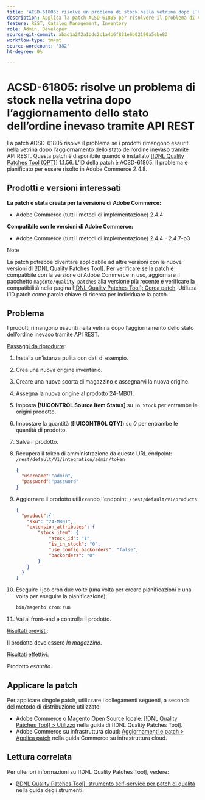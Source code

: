 ```yaml
---
title: 'ACSD-61805: risolve un problema di stock nella vetrina dopo l’aggiornamento dello stato dell’ordine inevaso tramite API REST'
description: Applica la patch ACSD-61805 per risolvere il problema di Adobe Commerce, se i prodotti rimangono esauriti nella vetrina dopo l’aggiornamento dello stato dell’ordine inevaso tramite l’API REST
feature: REST, Catalog Management, Inventory
role: Admin, Developer
source-git-commit: abad1a2f2a1bdc2c1a4b6f821e6b02190a5ebe83
workflow-type: tm+mt
source-wordcount: '382'
ht-degree: 0%

---
```



# ACSD-61805: risolve un problema di stock nella vetrina dopo l’aggiornamento dello stato dell’ordine inevaso tramite API REST

La patch ACSD-61805 risolve il problema se i prodotti rimangono esauriti nella vetrina dopo l’aggiornamento dello stato dell’ordine inevaso tramite API REST. Questa patch è disponibile quando è installato [[!DNL Quality Patches Tool (QPT)]](/help/tools/quality-patches-tool/quality-patches-tool-to-self-serve-quality-patches.md) 1.1.56. L’ID della patch è ACSD-61805. Il problema è pianificato per essere risolto in Adobe Commerce 2.4.8.

## Prodotti e versioni interessati

**La patch è stata creata per la versione di Adobe Commerce:**

* Adobe Commerce (tutti i metodi di implementazione) 2.4.4

**Compatibile con le versioni di Adobe Commerce:**

* Adobe Commerce (tutti i metodi di implementazione) 2.4.4 - 2.4.7-p3

>[!NOTE]
>
>La patch potrebbe diventare applicabile ad altre versioni con le nuove versioni di [!DNL Quality Patches Tool]. Per verificare se la patch è compatibile con la versione di Adobe Commerce in uso, aggiornare il pacchetto `magento/quality-patches` alla versione più recente e verificare la compatibilità nella pagina [[!DNL Quality Patches Tool]: Cerca patch](https://experienceleague.adobe.com/tools/commerce-quality-patches/index.html). Utilizza l’ID patch come parola chiave di ricerca per individuare la patch.

## Problema

I prodotti rimangono esauriti nella vetrina dopo l’aggiornamento dello stato dell’ordine inevaso tramite API REST.

<u>Passaggi da riprodurre</u>:

1. Installa un’istanza pulita con dati di esempio.
1. Crea una nuova origine inventario.
1. Creare una nuova scorta di magazzino e assegnarvi la nuova origine.
1. Assegna la nuova origine al prodotto 24-MB01.
1. Imposta **[!UICONTROL Source Item Status]** su `In Stock` per entrambe le origini prodotto.
1. Impostare la quantità (**[!UICONTROL QTY]**) su *0* per entrambe le quantità di prodotto.
1. Salva il prodotto.
1. Recupera il token di amministrazione da questo URL endpoint: `/rest/default/V1/integration/admin/token`

   ```json
   {
     "username":"admin", 
     "password":"password" 
   }
   ```

1. Aggiornare il prodotto utilizzando l&#39;endpoint: `/rest/default/V1/products`

   ```json
   {
     "product":{
       "sku": "24-MB01",
       "extension_attributes": {
           "stock_item": {
               "stock_id": "1",
               "is_in_stock": "0",
               "use_config_backorders": "false",
               "backorders": "0"
           }
       }
     }
   }
   ```

1. Eseguire i job cron due volte (una volta per creare pianificazioni e una volta per eseguire la pianificazione):

   ```bash
   bin/magento cron:run
   ```

1. Vai al front-end e controlla il prodotto.

<u>Risultati previsti</u>:

Il prodotto deve essere *In magazzino*.

<u>Risultati effettivi</u>:

Prodotto *esaurito*.

## Applicare la patch

Per applicare singole patch, utilizzare i collegamenti seguenti, a seconda del metodo di distribuzione utilizzato:

* Adobe Commerce o Magento Open Source locale: [[!DNL Quality Patches Tool] > Utilizzo](/help/tools/quality-patches-tool/usage.md) nella guida di [!DNL Quality Patches Tool].
* Adobe Commerce su infrastruttura cloud: [Aggiornamenti e patch > Applica patch](https://experienceleague.adobe.com/docs/commerce-cloud-service/user-guide/develop/upgrade/apply-patches.html) nella guida Commerce su infrastruttura cloud.

## Lettura correlata

Per ulteriori informazioni su [!DNL Quality Patches Tool], vedere:

* [[!DNL Quality Patches Tool]: strumento self-service per patch di qualità](/help/tools/quality-patches-tool/quality-patches-tool-to-self-serve-quality-patches.md) nella guida degli strumenti.
